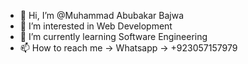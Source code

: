 - 👋 Hi, I’m @Muhammad Abubakar Bajwa
- 👀 I’m interested in Web Development
- 🌱 I’m currently learning Software Engineering
- 📫 How to reach me -> Whatsapp -> +923057157979

<!---
GamersTag/GamersTag is a ✨ special ✨ repository because its `README.md` (this file) appears on your GitHub profile.
You can click the Preview link to take a look at your changes.
--->
